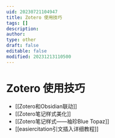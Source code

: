 ```yaml
---
uid: 20230721104947
title: Zotero 使用技巧
tags: []
description: 
author: 
type: other
draft: false
editable: false
modified: 20231213110500
---
```


# Zotero 使用技巧

- [[Zotero和Obsidian联动]]
- [[Zotero笔记样式美化]]
- [[Zotero笔记样式——袖珍Blue Topaz]]
- [[easiercitation引文插入详细教程]]